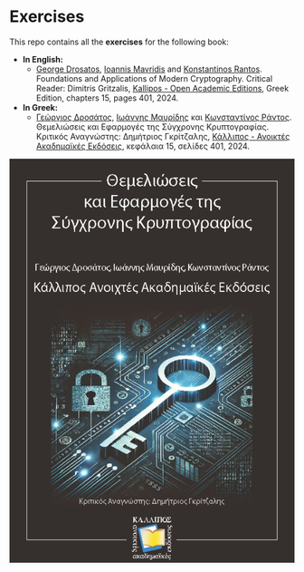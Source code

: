 # Exercises
This repo contains all the **exercises** for the following book:
* **In English:**
  - [George Drosatos](https://www.drosatos.info), [Ioannis Mavridis](https://www.uom.gr/en/mavridis) and [Konstantinos Rantos](https://www.linkedin.com/in/rantos/). Foundations and Applications of Modern Cryptography. Critical Reader: Dimitris Gritzalis, [Kallipos - Open Academic Editions](https://repository.kallipos.gr/), Greek Edition, chapters 15, pages 401, 2024.
* **In Greek:**
  - [Γεώργιος Δροσάτος](https://www.drosatos.info), [Ιωάννης Μαυρίδης](https://www.uom.gr/mavridis) και [Κωνσταντίνος Ράντος](https://www.linkedin.com/in/rantos/). Θεμελιώσεις και Εφαρμογές της Σύγχρονης Κρυπτογραφίας. Κριτικός Αναγνώστης: Δημήτριος Γκρίτζαλης, [Κάλλιπος - Ανοικτές Ακαδημαϊκές Εκδόσεις](https://repository.kallipos.gr/), κεφάλαια 15, σελίδες 401, 2024.

![Book Cover](Book_Cover.png)
